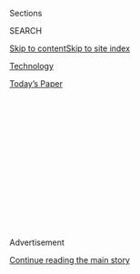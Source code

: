 <div id="app">

<div>

<div>

<div>

<div class="NYTAppHideMasthead css-1q2w90k e1suatyy0">

<div class="section css-ui9rw0 e1suatyy2">

<div class="css-eph4ug er09x8g0">

<div class="css-6n7j50">

</div>

<span class="css-1dv1kvn">Sections</span>

<div class="css-10488qs">

<span class="css-1dv1kvn">SEARCH</span>

</div>

[Skip to content](#site-content)[Skip to site
index](#site-index)

</div>

<div id="masthead-section-label" class="css-1wr3we4 eaxe0e00">

[Technology](https://www.nytimes3xbfgragh.onion/section/technology)

</div>

<div class="css-10698na e1huz5gh0">

</div>

</div>

<div id="masthead-bar-one" class="section hasLinks css-15hmgas e1csuq9d3">

<div class="css-uqyvli e1csuq9d0">

</div>

<div class="css-1uqjmks e1csuq9d1">

</div>

<div class="css-9e9ivx">

[](https://myaccount.nytimes3xbfgragh.onion/auth/login?response_type=cookie&client_id=vi)

</div>

<div class="css-1bvtpon e1csuq9d2">

[Today’s
Paper](https://www.nytimes3xbfgragh.onion/section/todayspaper)

</div>

</div>

</div>

</div>

<div data-aria-hidden="false">

<div id="site-content" data-role="main">

<div>

<div class="css-1aor85t" style="opacity:0.000000001;z-index:-1;visibility:hidden">

<div class="css-1hqnpie">

<div class="css-epjblv">

<span class="css-17xtcya">[Technology](/section/technology)</span><span class="css-x15j1o">|</span><span class="css-fwqvlz">Ann
Syrdal, Who Helped Give Computers a Female Voice, Dies at
74</span>

</div>

<div class="css-k008qs">

<div class="css-1iwv8en">

<span class="css-18z7m18"></span>

<div>

</div>

</div>

<span class="css-1n6z4y">https://nyti.ms/2YjQnkK</span>

<div class="css-1705lsu">

<div class="css-4xjgmj">

<div class="css-4skfbu" data-role="toolbar" data-aria-label="Social Media Share buttons, Save button, and Comments Panel with current comment count" data-testid="share-tools">

  - 
  - 
  - 
  - 
    
    <div class="css-6n7j50">
    
    </div>

  - 

</div>

</div>

</div>

</div>

</div>

</div>

<div class="css-13pd83m">

</div>

<div id="top-wrapper" class="css-1sy8kpn">

<div id="top-slug" class="css-l9onyx">

Advertisement

</div>

[Continue reading the main
story](#after-top)

<div class="ad top-wrapper" style="text-align:center;height:100%;display:block;min-height:250px">

<div id="top" class="place-ad" data-position="top" data-size-key="top">

</div>

</div>

<div id="after-top">

</div>

</div>

<div>

<div id="sponsor-wrapper" class="css-1hyfx7x">

<div id="sponsor-slug" class="css-19vbshk">

Supported by

</div>

[Continue reading the main
story](#after-sponsor)

<div id="sponsor" class="ad sponsor-wrapper" style="text-align:center;height:100%;display:block">

</div>

<div id="after-sponsor">

</div>

</div>

<div class="css-186x18t">

</div>

<div class="css-1vkm6nb ehdk2mb0">

# Ann Syrdal, Who Helped Give Computers a Female Voice, Dies at 74

</div>

As a researcher at AT\&T, she helped lay the groundwork for modern
digital assistants like Siri and Alexa.

<div class="css-79elbk" data-testid="photoviewer-wrapper">

<div class="css-z3e15g" data-testid="photoviewer-wrapper-hidden">

</div>

<div class="css-1a48zt4 ehw59r15" data-testid="photoviewer-children">

![<span class="css-16f3y1r e13ogyst0" data-aria-hidden="true">Dr. Ann
Syrdal, a psychologist who researched synthetic voices, at her home in
San Jose, Calif., this
year.</span><span class="css-cnj6d5 e1z0qqy90" itemprop="copyrightHolder"><span class="css-1ly73wi e1tej78p0">Credit...</span><span><span>Alistair
Conkie</span></span></span>](https://static01.graylady3jvrrxbe.onion/images/2020/08/21/obituaries/21Syrdal1/merlin_175874970_46d7a90b-dc98-4d11-8627-2a780167c62c-articleLarge.jpg?quality=75&auto=webp&disable=upscale)

</div>

</div>

<div class="css-18e8msd">

<div class="css-vp77d3 epjyd6m0">

<div class="css-hus3qt ey68jwv0" data-aria-hidden="true">

[![Cade
Metz](https://static01.graylady3jvrrxbe.onion/images/2018/11/26/multimedia/author-cade-metz/author-cade-metz-thumbLarge.png
"Cade Metz")](https://www.nytimes3xbfgragh.onion/by/cade-metz)

</div>

<div class="css-1baulvz">

By [<span class="css-1baulvz last-byline" itemprop="name">Cade
Metz</span>](https://www.nytimes3xbfgragh.onion/by/cade-metz)

</div>

</div>

  - Aug. 20,
    2020

  - 
    
    <div class="css-4xjgmj">
    
    <div class="css-d8bdto" data-role="toolbar" data-aria-label="Social Media Share buttons, Save button, and Comments Panel with current comment count" data-testid="share-tools">
    
      - 
      - 
      - 
      - 
        
        <div class="css-6n7j50">
        
        </div>
    
      - 
    
    </div>
    
    </div>

</div>

</div>

<div class="section meteredContent css-1r7ky0e" name="articleBody" itemprop="articleBody">

<div class="css-1fanzo5 StoryBodyCompanionColumn">

<div class="css-53u6y8">

Ann Syrdal, a psychologist and computer science researcher who helped
develop synthetic voices that sounded like women, laying the groundwork
for such modern digital assistants as Apple’s Siri and Amazon’s Alexa,
died on July 24 at her home in San Jose, Calif. She was 74.

Her daughter Kristen Lasky said the cause was cancer.

As a researcher at AT\&T, Dr. Syrdal was part of a small community of
scientists who began developing synthetic speech systems in the
mid-1980s.

It was not an entirely new phenomenon; AT\&T had unveiled one of the
first synthetic voices, developed at its [Bell
Labs](https://www.bell-labs.com/about/history-bell-labs/), at the 1939
World’s Fair in New York City. But more than 40 years later, despite
increasingly powerful computers, speech synthesis was still relatively
primitive.

“It just sounded robotic,” said Tom Gruber, who worked on synthetic
speech systems in the early ’80s and went on to create the digital
assistant that became Siri when Apple acquired it in 2010.

</div>

</div>

<div class="css-1fanzo5 StoryBodyCompanionColumn">

<div class="css-53u6y8">

By 1990, companies like AT\&T had started to deploy these new systems,
allowing the hearing-impaired, for example, to generate synthetic speech
for phone calls. The voices, though, typically sounded male.

That year, at the Bell Labs research center in Naperville, Ill., Dr.
Syrdal developed a voice that [sounded
female](https://webcache.googleusercontent.com/search?q=cache:oduhdQYYUVsJ:https://www.chicagotribune.com/news/ct-xpm-1990-12-09-9004120037-story.html+&cd=1&hl=en&ct=clnk&gl=us)
— a much harder result to achieve, in part because so much of the
previous engineering work had been done for male voices.

</div>

</div>

<div class="audioFigureHeading">

### AT\&T Natural Voices

<span class="css-16qbtva">A sample of a voice named Julia that was part
of Ann Syrdal’s pioneering work in the 1990s to develop female synthetic
voices.</span>

</div>

<div class="css-qe9gm7">

<div>

</div>

</div>

<div class="css-1fanzo5 StoryBodyCompanionColumn">

<div class="css-53u6y8">

A decade later, she was part of a team at another AT\&T lab, in Florham
Park, N.J., that developed [a system called Natural
Voices](https://www.nytimes3xbfgragh.onion/2001/08/09/technology/the-desktop-that-does-elvis.html).
It became a standard-bearer for speech synthesis, featuring what Dr.
Syrdal and others [called](https://www.engineergirl.org/2939/Ann-Syrdal)
“the first truly high quality female synthetic voice.”

In 2008, she was named a fellow of the Acoustical Society of America in
recognition of her contributions to the rise of female speech synthesis,
which is now a part of everyday life, thanks to Siri and Alexa.

</div>

</div>

<div class="css-1fanzo5 StoryBodyCompanionColumn">

<div class="css-53u6y8">

“She was driven — and I mean driven — to optimize the quality of female
voices,” said Juergen Schroeter, who ran the Natural Voices project.

Ann Kristen Syrdal was born on Dec. 13, 1945, in Minneapolis. Her
parents, Richard and Marjorie (Paulson) Syrdal, had met while working at
Minneapolis-Honeywell (now Honeywell), a heating company that grew into
a technology giant in the years before World War II.

Her father, a physicist and engineer who developed vacuum tubes and
other electrical technologies, died when Ann was 2. She was raised by
her mother, a sales clerk at a Minneapolis department store.

When she enrolled at the University of Minnesota, Dr. Syrdal had not
considered a science career. But when a psychology professor asked for
her help with a lab experiment involving rats, she fell in love with lab
work — even after realizing that she was severely allergic to rats.

She went on to earn both bachelor’s and Ph.D. degrees in psychology
before being hired as a researcher by the Callier Center for
Communication Disorders at the University of Texas at Dallas. In the
early 1980s, after receiving a five-year grant from the National
Institutes of Health, she began exploring the mechanics of human speech
at the [KTH Royal Institute of Technology](https://www.kth.se/en) in
Stockholm and at the Massachusetts Institute of Technology.

</div>

</div>

<div class="css-79elbk" data-testid="photoviewer-wrapper">

<div class="css-z3e15g" data-testid="photoviewer-wrapper-hidden">

</div>

<div class="css-1a48zt4 ehw59r15" data-testid="photoviewer-children">

![<span class="css-16f3y1r e13ogyst0" data-aria-hidden="true">Dr. Syrdal
researched speech at M.I.T. in the early
1980s. </span><span class="css-cnj6d5 e1z0qqy90" itemprop="copyrightHolder"><span class="css-1ly73wi e1tej78p0">Credit...</span><span>via
B. Evelyn
Lasky</span></span>](https://static01.graylady3jvrrxbe.onion/images/2020/08/20/obituaries/Syrdal2/merlin_175874967_db43109c-a6cd-4e39-a86c-ab3699984a00-articleLarge.jpg?quality=75&auto=webp&disable=upscale)

</div>

</div>

<div class="css-1fanzo5 StoryBodyCompanionColumn">

<div class="css-53u6y8">

When she moved to Bell Labs, female voice synthesis was not a major area
of research anywhere.

“They all thought a female voice was just a higher frequency version of
the male voice, but that never works,” said H.S. Gopal, a speech
researcher who worked alongside Dr. Syrdal during those years. “The male
engineers just didn’t take female speech as seriously.”

</div>

</div>

<div class="css-1fanzo5 StoryBodyCompanionColumn">

<div class="css-53u6y8">

At first, she improved on earlier efforts to build female voices, but in
the late 1990s she joined a project that would help change the nature of
speech synthesis. Rather than generating sounds from scratch, she and
her colleagues developed ways of piecing together snippets of recorded
human speech to form new words and new sentences on the fly. Dr. Syrdal
oversaw the recordings.

The first recordings were made with six women, and when AT\&T’s Natural
Voices system topped an international competition for speech
synthesizers in 1998 — an inflection point for this technology — it used
a female voice.

Dr. Syrdal’s marriages to Scot O’Malley, Robert Lasky and Stephen Marcus
ended in divorce. In addition to her daughter Kristen Lasky, she is
survived by her partner of 23 years, Alistair Conkie, who worked
alongside her at AT\&T; a son, Sean O’Malley; another daughter, Barbara
Evelyn Lasky; and eight grandchildren.

When Siri was integrated into Apple’s iPhone in 2011, both female and
male voices were offered. “We did it because we wanted gender equality —
and because it was possible,” Mr. Gruber said “People respond
differently to different voices.”

In many countries, including the United States and Japan, female voices
became the standard.

</div>

</div>

</div>

<div>

</div>

<div>

</div>

<div>

</div>

<div>

<div id="bottom-wrapper" class="css-1ede5it">

<div id="bottom-slug" class="css-l9onyx">

Advertisement

</div>

[Continue reading the main
story](#after-bottom)

<div id="bottom" class="ad bottom-wrapper" style="text-align:center;height:100%;display:block;min-height:90px">

</div>

<div id="after-bottom">

</div>

</div>

</div>

</div>

</div>

## Site Index

<div>

</div>

## Site Information Navigation

  - [© <span>2020</span> <span>The New York Times
    Company</span>](https://help.nytimes3xbfgragh.onion/hc/en-us/articles/115014792127-Copyright-notice)

<!-- end list -->

  - [NYTCo](https://www.nytco.com/)
  - [Contact
    Us](https://help.nytimes3xbfgragh.onion/hc/en-us/articles/115015385887-Contact-Us)
  - [Work with us](https://www.nytco.com/careers/)
  - [Advertise](https://nytmediakit.com/)
  - [T Brand Studio](http://www.tbrandstudio.com/)
  - [Your Ad
    Choices](https://www.nytimes3xbfgragh.onion/privacy/cookie-policy#how-do-i-manage-trackers)
  - [Privacy](https://www.nytimes3xbfgragh.onion/privacy)
  - [Terms of
    Service](https://help.nytimes3xbfgragh.onion/hc/en-us/articles/115014893428-Terms-of-service)
  - [Terms of
    Sale](https://help.nytimes3xbfgragh.onion/hc/en-us/articles/115014893968-Terms-of-sale)
  - [Site
    Map](https://spiderbites.nytimes3xbfgragh.onion)
  - [Help](https://help.nytimes3xbfgragh.onion/hc/en-us)
  - [Subscriptions](https://www.nytimes3xbfgragh.onion/subscription?campaignId=37WXW)

</div>

</div>

</div>

</div>
